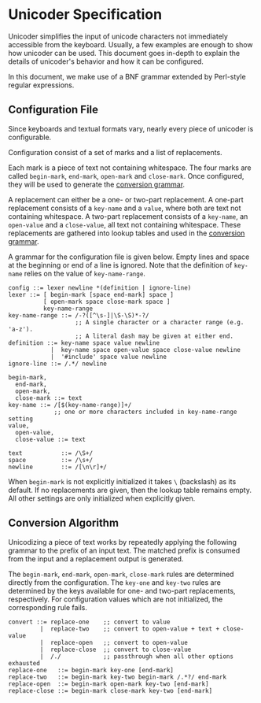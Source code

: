 Unicoder Specification
======================

Unicoder simplifies the input of unicode characters not immediately accessible from the keyboard.
Usually, a few examples are enough to show how unicoder can be used.
This document goes in-depth to explain the details of unicoder's behavior and how it can be configured.

In this document, we make use of a BNF grammar extended by Perl-style regular expressions.


Configuration File
------------------

Since keyboards and textual formats vary, nearly every piece of unicoder is configurable.

Configuration consist of a set of marks and a list of replacements.

Each mark is a piece of text not containing whitespace. The four marks are called
`begin-mark`, `end-mark`, `open-mark` and `close-mark`. Once configured, they will
be used to generate the [conversion grammar](#user-content-conversion-algorithm).

A replacement can either be a one- or two-part replacement.
A one-part replacement consists of a `key-name` and a `value`, where both are text not containing whitespace.
A two-part replacement consists of a `key-name`, an `open-value` and a `close-value`, all text not containing whitespace.
These replacements are gathered into lookup tables and used in the [conversion grammar](#user-content-conversion-algorithm).

A grammar for the configuration file is given below. Empty lines and space at the beginning or end of a line is ignored.
Note that the definition of `key-name` relies on the value of `key-name-range`.

```
config ::= lexer newline *(definition | ignore-line)
lexer ::= [ begin-mark [space end-mark] space ]
          [ open-mark space close-mark space ]
          key-name-range
key-name-range ::= /-?([^\s-]|\S-\S)*-?/
                   ;; A single character or a character range (e.g. 'a-z').
                   ;; A literal dash may be given at either end.
definition ::= key-name space value newline
            |  key-name space open-value space close-value newline
            |  '#include' space value newline
ignore-line ::= /.*/ newline

begin-mark,
  end-mark,
  open-mark,
  close-mark ::= text
key-name ::= /[$(key-name-range)]+/
             ;; one or more characters included in key-name-range setting
value,
  open-value,
  close-value ::= text

text           ::= /\S+/
space          ::= /\s+/
newline        ::= /[\n\r]+/
```

When `begin-mark` is not explicitly initialized it takes `\` (backslash) as its default. If no replacements are given, then the lookup table remains empty. All other settings are only initialized when explicitly given.

Conversion Algorithm
--------------------

Unicodizing a piece of text works by repeatedly applying the following grammar to the prefix of an input text. The matched prefix is consumed from the input and a replacement output is generated.

The `begin-mark`, `end-mark`, `open-mark`, `close-mark` rules are determined directly from the configuration.
The `key-one` and `key-two` rules are determined by the keys available for one- and two-part replacements, respectively. For configuration values which are not initialized, the corresponding rule fails.

```
convert ::= replace-one    ;; convert to value
         |  replace-two    ;; convert to open-value + text + close-value
         |  replace-open   ;; convert to open-value
         |  replace-close  ;; convert to close-value
         |  /./            ;; passthrough when all other options exhausted
replace-one   ::= begin-mark key-one [end-mark]
replace-two   ::= begin-mark key-two begin-mark /.*?/ end-mark
replace-open  ::= begin-mark open-mark key-two [end-mark]
replace-close ::= begin-mark close-mark key-two [end-mark]
```